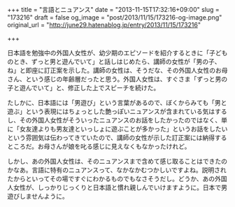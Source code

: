 +++
title = "言語とニュアンス"
date = "2013-11-15T17:32:16+09:00"
slug = "173216"
draft = false
og_image = "post/2013/11/15/173216-og-image.png"
original_url = "http://june29.hatenablog.jp/entry/2013/11/15/173216"

+++

<p>日本語を勉強中の外国人女性が、幼少期のエピソードを紹介するときに「子どものとき、ずっと男と遊んでいて」と話しはじめたら、講師の女性が「男の子、ね」と即座に訂正案を示した。講師の女性は、そうだな、その外国人女性のお母さん、という感じの年齢層だったと思う。外国人女性は、すぐさま「ずっと男の子と遊んでいて」と、修正した上でスピーチを続けた。</p>
<p>たしかに、日本語には「男遊び」という言葉があるので、ぼくからみても「男と遊ぶ」という表現にはちょっとした艶っぽいニュアンスが含まれている気はするし、その外国人女性がそういったニュアンスのお話をしたかったのではなく、単に「女友達よりも男友達といっしょに遊ぶことが多かった」というお話をしたいという雰囲気は伝わってきていたので、講師の女性が示した訂正案には納得するところだ。お母さんが娘を叱る感じに見えなくもなかったけれど。</p>
<p>しかし、あの外国人女性は、そのニュアンスまで含めて感じ取ることはできたのかなあ。言語に特有のニュアンスって、なかなかむつかしいですよね。説明されたからといってその場ですぐにわかるものでもなさそうだし。どうか、あの外国人女性が、しっかりじっくりと日本語と慣れ親しんでいけますように。日本で男遊びしませんように。</p>